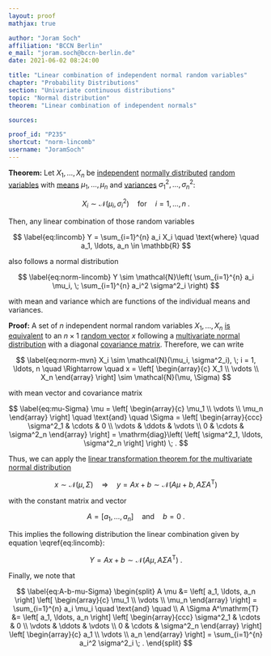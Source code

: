 ```yaml
---
layout: proof
mathjax: true

author: "Joram Soch"
affiliation: "BCCN Berlin"
e_mail: "joram.soch@bccn-berlin.de"
date: 2021-06-02 08:24:00

title: "Linear combination of independent normal random variables"
chapter: "Probability Distributions"
section: "Univariate continuous distributions"
topic: "Normal distribution"
theorem: "Linear combination of independent normals"

sources:

proof_id: "P235"
shortcut: "norm-lincomb"
username: "JoramSoch"
---
```



**Theorem:** Let $X_1, \ldots, X_n$ be [independent](/D/ind) [normally distributed](/D/norm) [random variables](/D/rvar) with [means](/D/mean) $\mu_1, \ldots, \mu_n$ and [variances](/D/var) $\sigma^2_1, \ldots, \sigma^2_n$:

$$ \label{eq:norm}
X_i \sim \mathcal{N}(\mu_i, \sigma^2_i) \quad \text{for} \quad i = 1, \ldots, n \; .
$$

Then, any linear combination of those random variables

$$ \label{eq:lincomb}
Y = \sum_{i=1}^{n} a_i X_i \quad \text{where} \quad a_1, \ldots, a_n \in \mathbb{R}
$$

also follows a normal distribution

$$ \label{eq:norm-lincomb}
Y \sim \mathcal{N}\left( \sum_{i=1}^{n} a_i \mu_i, \; \sum_{i=1}^{n} a_i^2 \sigma^2_i \right)
$$

with mean and variance which are functions of the individual means and variances.


**Proof:** A set of $n$ independent normal random variables $X_1, \ldots, X_n$ [is equivalent](/P/mvn-ind) to an $n \times 1$ [random vector](/D/rvec) $x$ following a [multivariate normal distribution](/D/mvn) with a diagonal [covariance matrix](/D/covmat). Therefore, we can write

$$ \label{eq:norm-mvn}
X_i \sim \mathcal{N}(\mu_i, \sigma^2_i), \; i = 1, \ldots, n \quad \Rightarrow \quad x = \left[ \begin{array}{c} X_1 \\ \vdots \\ X_n \end{array} \right] \sim \mathcal{N}(\mu, \Sigma)
$$

with mean vector and covariance matrix

$$ \label{eq:mu-Sigma}
\mu = \left[ \begin{array}{c} \mu_1 \\ \vdots \\ \mu_n \end{array} \right] \quad \text{and} \quad \Sigma = \left[ \begin{array}{ccc} \sigma^2_1 & \cdots & 0 \\ \vdots & \ddots & \vdots \\ 0 & \cdots & \sigma^2_n \end{array} \right] = \mathrm{diag}\left( \left[ \sigma^2_1, \ldots, \sigma^2_n \right] \right) \; .
$$

Thus, we can apply the [linear transformation theorem for the multivariate normal distribution](/P/mvn-ltt)

$$ \label{eq:mvn-ltt}
x \sim \mathcal{N}(\mu, \Sigma) \quad \Rightarrow \quad y = Ax + b \sim \mathcal{N}(A\mu + b, A \Sigma A^\mathrm{T})
$$

with the constant matrix and vector

$$ \label{eq:A-b}
A = \left[ a_1, \ldots, a_n \right] \quad \text{and} \quad b = 0 \; .
$$

This implies the following distribution the linear combination given by equation \eqref{eq:lincomb}:

$$ \label{eq:norm-lincomb-p1}
Y = Ax + b \sim \mathcal{N}(A\mu, A \Sigma A^\mathrm{T}) \; .
$$

Finally, we note that

$$ \label{eq:A-b-mu-Sigma}
\begin{split}
A \mu &= \left[ a_1, \ldots, a_n \right] \left[ \begin{array}{c} \mu_1 \\ \vdots \\ \mu_n \end{array} \right] = \sum_{i=1}^{n} a_i \mu_i \quad \text{and} \quad \\
A \Sigma A^\mathrm{T} &= \left[ a_1, \ldots, a_n \right] \left[ \begin{array}{ccc} \sigma^2_1 & \cdots & 0 \\ \vdots & \ddots & \vdots \\ 0 & \cdots & \sigma^2_n \end{array} \right] \left[ \begin{array}{c} a_1 \\ \vdots \\ a_n \end{array} \right] = \sum_{i=1}^{n} a_i^2 \sigma^2_i \; .
\end{split}
$$